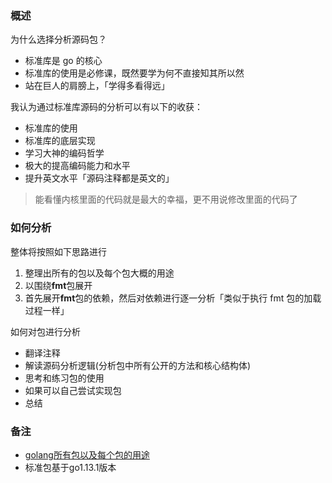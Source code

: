 ### 概述
为什么选择分析源码包？
- 标准库是 go 的核心
- 标准库的使用是必修课，既然要学为何不直接知其所以然
- 站在巨人的肩膀上，「学得多看得远」

我认为通过标准库源码的分析可以有以下的收获：
- 标准库的使用
- 标准库的底层实现
- 学习大神的编码哲学
- 极大的提高编码能力和水平
- 提升英文水平「源码注释都是英文的」

> 能看懂内核里面的代码就是最大的幸福，更不用说修改里面的代码了

### 如何分析
整体将按照如下思路进行
1. 整理出所有的包以及每个包大概的用途
2. 以围绕**fmt**包展开
3. 首先展开**fmt**包的依赖，然后对依赖进行逐一分析「类似于执行 fmt 包的加载过程一样」

如何对包进行分析
- 翻译注释
- 解读源码分析逻辑(分析包中所有公开的方法和核心结构体)
- 思考和练习包的使用
- 如果可以自己尝试实现包
- 总结

### 备注
- [golang所有包以及每个包的用途](https://golang.org/pkg/)
- 标准包基于go1.13.1版本